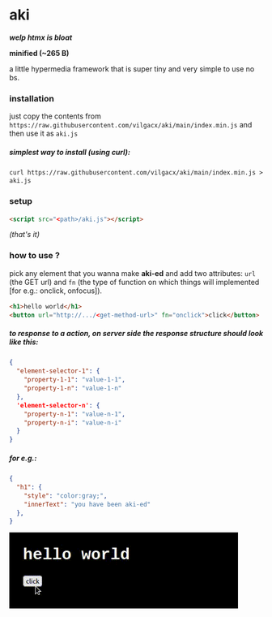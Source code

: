 # aki
***welp htmx is bloat***<br>

**minified (~265 B)**<br>

a little hypermedia framework that is super tiny and very simple to use no bs.

### installation
just copy the contents from `https://raw.githubusercontent.com/vilgacx/aki/main/index.min.js` and then use it as `aki.js`

##### simplest way to install (using curl):
```
curl https://raw.githubusercontent.com/vilgacx/aki/main/index.min.js > aki.js
```

### setup
```html
<script src="<path>/aki.js"></script>
```
*(that's it)*

### how to use ?
pick any element that you wanna make **aki-ed** and add two attributes: `url` (the GET url) and `fn` (the type of function on which things will implemented [for e.g.: onclick, onfocus]).

```html
<h1>hello world</h1>
<button url="http://.../<get-method-url>" fn="onclick">click</button>
```

##### to response to a action, on server side the response structure should look like this:
```json
{
  "element-selector-1": {
    "property-1-1": "value-1-1",
    "property-1-n": "value-1-n"
  },
  'element-selector-n': {
    "property-n-1": "value-n-1",
    "property-n-i": "value-n-i"
  }
}
```

##### for e.g.:

```json
{
  "h1": {
    "style": "color:gray;",
    "innerText": "you have been aki-ed"
  },
}
```
![akitest.gif](./static/akitest.gif)
